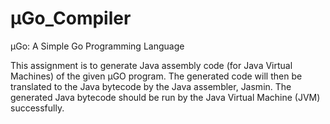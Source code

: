 # μGo_Compiler
μGo: A Simple Go Programming Language

This assignment is to generate Java assembly code (for Java Virtual Machines) of the given μGO
program. The generated code will then be translated to the Java bytecode by the Java assembler,
Jasmin. The generated Java bytecode should be run by the Java Virtual Machine (JVM)
successfully.
